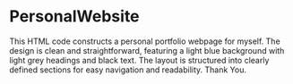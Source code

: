 # PersonalWebsite

This HTML code constructs a personal portfolio webpage for myself. The design is clean and straightforward, featuring a light blue background with light grey headings and black text. The layout is structured into clearly defined sections for easy navigation and readability. Thank You.
